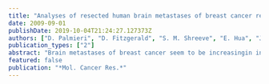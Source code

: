 ```yaml
---
title: "Analyses of resected human brain metastases of breast cancer reveal the association between up-regulation of hexokinase 2 and poor prognosis"
date: 2009-09-01
publishDate: 2019-10-04T21:24:27.127373Z
authors: ["D. Palmieri", "D. Fitzgerald", "S. M. Shreeve", "E. Hua", "J. L. Bronder", "R. J. Weil", "S. Davis", "A. M. Stark", "M. J. Merino", "R. Kurek", "H. M. Mehdorn", "G. Davis", "S. M. Steinberg", "P. S. Meltzer", "K. Aldape", "P. S. Steeg"]
publication_types: ["2"]
abstract: "Brain metastases of breast cancer seem to be increasingin incidence as systemic therapy improves. Metastatic disease in the brain is associated with high morbidity and mortality. We present the first gene expression analysis of laser-captured epithelial cells from resected human brain metastases of breast cancer compared with unlinked primary breast tumors. The tumors were matched for histology, tumor-node-metastasis stage, and hormone receptor status. Most differentially expressed genes were down-regulated in the brain metastases, which included, surprisingly, many genes associated with metastasis. Quantitative real-time PCR analysis confirmed statistically significant differences or strong trends in the expression of six genes: BMP1, PEDF, LAMgamma3, SIAH, STHMN3, and TSPD2. Hexokinase 2 (HK2) was also of interest because of its increased expression in brain metastases. HK2 is important in glucose metabolism and apoptosis. In agreement with our microarray results, HK2 levels (both mRNA and protein) were elevated in a brain metastatic derivative (231-BR) of the human breast carcinoma cell line MDA-MB-231 relative to the parental cell line (231-P) in vitro. Knockdown of HK2 expression in 231-BR cells using short hairpin RNA reduced cell proliferation when cultures were maintained in glucose-limiting conditions. Finally, HK2 expression was analyzed in a cohort of 123 resected brain metastases of breast cancer. High HK2 expression was significantly associated with poor patient survival after craniotomy (P = 0.028). The data suggest that HK2 overexpression is associated with metastasis to the brain in breast cancer and it may be a therapeutic target."
featured: false
publication: "*Mol. Cancer Res.*"
---
```


